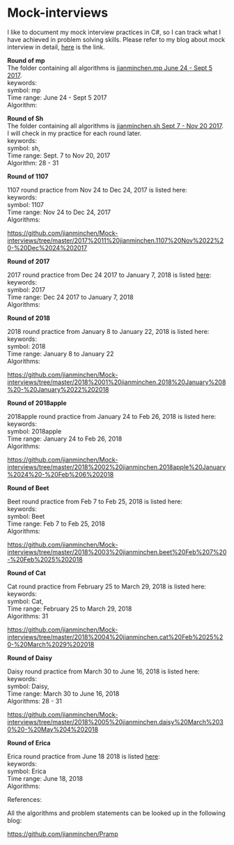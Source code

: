 # Mock-interviews
I like to document my mock interview practices in C#, so I can track what I have achieved in problem solving skills. Please refer to my blog about mock interview in detail, [here](http://juliachencoding.blogspot.ca/2018/04/10-rounds-of-mock-interviews.html) is the link. 


<B>Round of mp</B> <br>
The folder containing all algorithms is [jianminchen.mp June 24 - Sept 5 2017](https://github.com/jianminchen/Mock-interviews/tree/master/2017%2007%20jianminchen.mp%20round%20from%20June24%20-%20Sept%205%202017). <br> 
keywords: <br>
symbol:     mp <br>
Time range: June 24 - Sept 5 2017 <br>
Algorithm: <br>


<B>Round of Sh</B> <br>
The folder containing all algorithms is [jianminchen.sh Sept 7 - Nov 20 2017](https://github.com/jianminchen/Mock-interviews/tree/master/2017%2009%20jianminchen.sh%20Sept%207%20-%20Nov%2020%202017). I will check in my practice for each round later.<br> 
keywords: <br>
symbol:     sh, <br>
Time range: Sept. 7 to Nov 20, 2017 <br>
Algorithm: 28 - 31<br>


<B> Round of 1107 </B>

1107 round practice from Nov 24 to Dec 24, 2017 is listed here:<br>
keywords: <br>
symbol:     1107 <br>
Time range: Nov 24 to Dec 24, 2017 <br>
Algorithms:  <br>

https://github.com/jianminchen/Mock-interviews/tree/master/2017%2011%20jianminchen.1107%20Nov%2022%20-%20Dec%2024%202017


<B> Round of 2017 </B>

2017 round practice from Dec 24 2017 to January 7, 2018 is listed [here](https://github.com/jianminchen/Mock-interviews/tree/master/2017%2012%20jianminchen.2017%20Dec%2024%202017%20-%20January%207%202018):<br>
keywords: <br>
symbol:     2017 <br>
Time range: Dec 24 2017 to January 7, 2018 <br>
Algorithms:  <br>




<B> Round of 2018 </B>

2018 round practice from January 8 to January 22, 2018 is listed here:<br>
keywords: <br>
symbol:     2018 <br>
Time range: January 8 to January 22 <br>
Algorithms:  <br>

https://github.com/jianminchen/Mock-interviews/tree/master/2018%2001%20jianminchen.2018%20January%208%20-%20January%2022%202018


<B> Round of 2018apple </B>

2018apple round practice from January 24 to Feb 26, 2018 is listed here:<br>
keywords: <br>
symbol:     2018apple <br>
Time range: January 24 to Feb 26, 2018 <br>
Algorithms:  <br>

https://github.com/jianminchen/Mock-interviews/tree/master/2018%2002%20jianminchen.2018apple%20January%2024%20-%20Feb%206%202018


<B> Round of Beet </B>

Beet round practice from Feb 7 to Feb 25, 2018 is listed here:<br>
keywords: <br>
symbol:     Beet <br>
Time range: Feb 7 to Feb 25, 2018 <br>
Algorithms:  <br>

https://github.com/jianminchen/Mock-interviews/tree/master/2018%2003%20jianminchen.beet%20Feb%207%20-%20Feb%2025%202018

<B> Round of Cat </B>

Cat round practice from February 25 to March 29, 2018 is listed here:<br>
keywords: <br>
symbol:     Cat, <br>
Time range: February 25 to March 29, 2018 <br>
Algorithms: 31 <br>

https://github.com/jianminchen/Mock-interviews/tree/master/2018%2004%20jianminchen.cat%20Feb%2025%20-%20March%2029%202018


<B>Round of Daisy</B>

Daisy round practice from March 30 to June 16, 2018 is listed here:<br>
keywords: <br>
symbol:     Daisy, <br>
Time range: March 30 to June 16, 2018 <br>
Algorithms: 28 - 31 <br>

https://github.com/jianminchen/Mock-interviews/tree/master/2018%2005%20jianminchen.daisy%20March%2030%20-%20May%204%202018



<B> Round of Erica </B>

Erica round practice from June 18 2018 is listed [here](https://github.com/jianminchen/Mock-interviews/tree/master/2018%2006%20jianminchen.erica%20June%2016%20-):<br>
keywords: <br>
symbol:     Erica <br>
Time range: June 18, 2018 <br>
Algorithms:  <br>

References:

All the algorithms and problem statements can be looked up in the following blog:
 
https://github.com/jianminchen/Pramp
